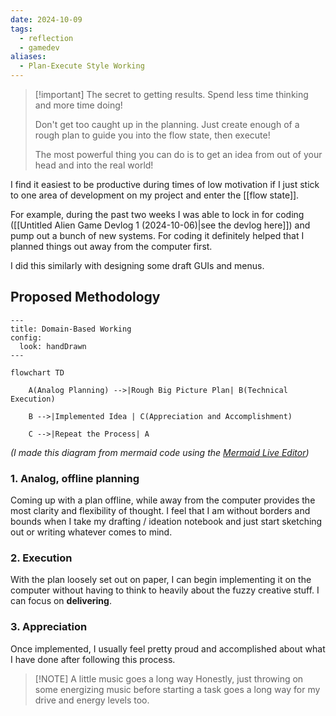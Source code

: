 ```yaml
---
date: 2024-10-09
tags:
  - reflection
  - gamedev
aliases:
  - Plan-Execute Style Working
---
```


> [!important] The secret to getting results.
> Spend less time thinking and more time doing!
> 
> Don't get too caught up in the planning. Just create enough of a rough plan to guide you into the flow state, then execute!
> 
> The most powerful thing you can do is to get an idea from out of your head and into the real world!



I find it easiest to be productive during times of low motivation if I just stick to one area of development on my project and enter the [[flow state]].

For example, during the past two weeks I was able to lock in for coding ([[Untitled Alien Game Devlog 1 (2024-10-06)|see the devlog here]]) and pump out a bunch of new systems. For coding it definitely helped that I planned things out away from the computer first.

I did this similarly with designing some draft GUIs and menus.

## Proposed Methodology

```mermaid
---
title: Domain-Based Working
config: 
  look: handDrawn
---

flowchart TD

    A(Analog Planning) -->|Rough Big Picture Plan| B(Technical Execution)

    B -->|Implemented Idea | C(Appreciation and Accomplishment)

    C -->|Repeat the Process| A
```
_(I made this diagram from mermaid code using the [Mermaid Live Editor](https://mermaid.live/))_

### 1. Analog, offline planning 

Coming up with a plan offline, while away from the computer provides the most clarity and flexibility of thought. I feel that I am without borders and bounds when I take my drafting / ideation notebook and just start sketching out or writing whatever comes to mind.

### 2. Execution

With the plan loosely set out on paper, I can begin implementing it on the computer without having to think to heavily about the fuzzy creative stuff. I can focus on **delivering**.

### 3. Appreciation

Once implemented, I usually feel pretty proud and accomplished about what I have done after following this process.



> [!NOTE] A little music goes a long way
> Honestly, just throwing on some energizing music before starting a task goes a long way for my drive and energy levels too.

